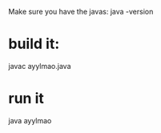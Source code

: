 Make sure you have the javas:
java -version

# build it:

javac ayylmao.java 

# run it

java ayylmao
